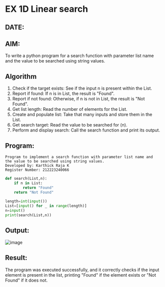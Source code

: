 # EX 1D Linear search
## DATE:
## AIM:
To write a python program for a search function with parameter list name and the value to be searched using string values.



## Algorithm
1. Check if the target exists: See if the input n is present within the List.
2. Report if found: If n is in List, the result is "Found".
3. Report if not found: Otherwise, if n is not in List, the result is "Not Found".
4. Get list length: Read the number of elements for the List.
5. Create and populate list: Take that many inputs and store them in the List.
6. Get search target: Read the value to be searched for (n).
7. Perform and display search: Call the search function and print its output.
## Program:
```
Program to implement a search function with parameter list name and the value to be searched using string values.
Developed by: Karthick Raja K
Register Number: 212223240066
```
```python
def search(List,n):
    if n in List:
        return "Found"
    return "Not Found"
    
length=int(input())
List=[input() for _ in range(length)]
n=input()
print(search(List,n))
```

## Output:
![image](https://github.com/user-attachments/assets/460b44fe-d941-43b9-9c56-7c63bea03b43)



## Result:
The program was executed successfully, and it correctly checks if the input element is present in the list, printing "Found" if the element exists or "Not Found" if it does not.
